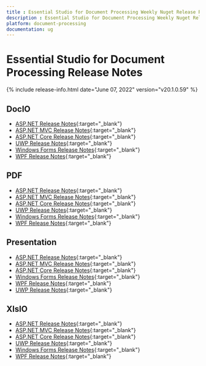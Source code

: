```yaml
---
title : Essential Studio for Document Processing Weekly Nuget Release Release Notes  
description : Essential Studio for Document Processing Weekly Nuget Release Release Notes  
platform: document-processing
documentation: ug
---
```


# Essential Studio for Document Processing  Release Notes  

{% include release-info.html date="June 07, 2022" version="v20.1.0.59" %} 

## DocIO

* [ASP.NET Release Notes](/aspnet/release-notes/v20.1.0.59#docio){:target="_blank"}
* [ASP.NET MVC Release Notes](/aspnetmvc/release-notes/v20.1.0.59#docio){:target="_blank"}
* [ASP.NET Core Release Notes](/aspnet-core/release-notes/v20.1.0.59#docio){:target="_blank"}
* [UWP Release Notes](/uwp/release-notes/v20.1.0.59#docio){:target="_blank"}
* [Windows Forms Release Notes](/windowsforms/release-notes/v20.1.0.59#docio){:target="_blank"}
* [WPF Release Notes](/wpf/release-notes/v20.1.0.59#docio){:target="_blank"}


## PDF

* [ASP.NET Release Notes](/aspnet/release-notes/v20.1.0.59#pdf){:target="_blank"}
* [ASP.NET MVC Release Notes](/aspnetmvc/release-notes/v20.1.0.59#pdf){:target="_blank"}
* [ASP.NET Core Release Notes](/aspnet-core/release-notes/v20.1.0.59#pdf){:target="_blank"}
* [UWP Release Notes](/uwp/release-notes/v20.1.0.59#pdf){:target="_blank"}
* [Windows Forms Release Notes](/windowsforms/release-notes/v20.1.0.59#pdf){:target="_blank"}
* [WPF Release Notes](/wpf/release-notes/v20.1.0.59#pdf){:target="_blank"}


## Presentation

* [ASP.NET Release Notes](/aspnet/release-notes/v20.1.0.59#presentation){:target="_blank"}
* [ASP.NET MVC Release Notes](/aspnetmvc/release-notes/v20.1.0.59#presentation){:target="_blank"}
* [ASP.NET Core Release Notes](/aspnet-core/release-notes/v20.1.0.59#presentation){:target="_blank"}
* [Windows Forms Release Notes](/windowsforms/release-notes/v20.1.0.59#presentation){:target="_blank"}
* [WPF Release Notes](/wpf/release-notes/v20.1.0.59#presentation){:target="_blank"}
* [UWP Release Notes](/uwp/release-notes/v20.1.0.59#presentation){:target="_blank"}


## XlsIO

* [ASP.NET Release Notes](/aspnet/release-notes/v20.1.0.59#xlsio){:target="_blank"}
* [ASP.NET MVC Release Notes](/aspnetmvc/release-notes/v20.1.0.59#xlsio){:target="_blank"}
* [ASP.NET Core Release Notes](/aspnet-core/release-notes/v20.1.0.59#xlsio){:target="_blank"}
* [UWP Release Notes](/uwp/release-notes/v20.1.0.59#xlsio){:target="_blank"}
* [Windows Forms Release Notes](/windowsforms/release-notes/v20.1.0.59#xlsio){:target="_blank"}
* [WPF Release Notes](/wpf/release-notes/v20.1.0.59#xlsio){:target="_blank"}